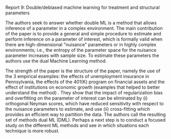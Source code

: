 Report 9: Double/debiased machine learning for treatment and structural parameters

The authors seek to answer whether double ML is a method that allows inference of a parameter in a complex environment. The main contribution of the paper is to provide a general and simple procedure to estimate and perform inference on a parameter of interest, which is formally valid when there are high-dimensional "nuisance" parameters or in highly complex environments; i.e., the entropy of the parameter space for the nuisance parameter increases with sample size. To estimate these parameters the authors use the dual Machine Learning method. 

The strength of the paper is the structure of the paper, namely the use of the 3 empirical examples: the effects of unemployment insurance in Pennsylvania, the effects of the 401(K) program on financial assets and the effect of institutions on economic growth (examples that helped to better understand the method) . They show that the impact of regularization bias and overfitting on the parameter of interest can be eliminated by (i) orthogonal Neyman scores, which have reduced sensitivity with respect to the nuisance parameters to estimate, and use (ii) cross-fitting which provides an efficient way to partition the data. The authors call the resulting set of methods dual ML (DML). Perhaps a next step is to conduct a focused study on the different ML methods and see in which situations each technique is more robust. 



